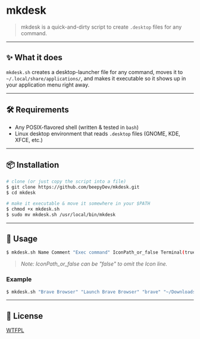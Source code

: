 # mkdesk

> mkdesk is a quick-and-dirty script to create `.desktop` files for any command.

---

## ✨ What it does
`mkdesk.sh` creates a desktop-launcher file for any command, moves it to `~/.local/share/applications/`, and makes it executable so it shows up in your application menu right away.

---

## 🛠  Requirements
- Any POSIX-flavored shell (written & tested in `bash`)
- Linux desktop environment that reads `.desktop` files (GNOME, KDE, XFCE, etc.)

---

## 📦 Installation
```bash
# clone (or just copy the script into a file)
$ git clone https://github.com/beepyDev/mkdesk.git
$ cd mkdesk

# make it executable & move it somewhere in your $PATH
$ chmod +x mkdesk.sh
$ sudo mv mkdesk.sh /usr/local/bin/mkdesk
```

---

## 📝 Usage
```bash
$ mkdesk.sh Name Comment "Exec command" IconPath_or_false Terminal(true/false)
```
> *Note: IconPath_or_false can be "false" to omit the Icon line.*

### Example
```bash
$ mkdesk.sh "Brave Browser" "Launch Brave Browser" "brave" "~/Downloads/brave.png" "true"
```

---

## 📜 License
[WTFPL](https://choosealicense.com/licenses/wtfpl/)
